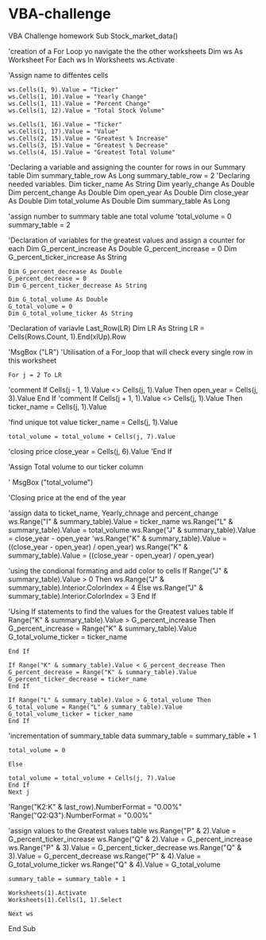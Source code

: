 # VBA-challenge
VBA Challenge homework
Sub Stock_market_data()
          
'creation of a For Loop yo navigate the the other worksheets
    Dim ws As Worksheet
    For Each ws In Worksheets
    ws.Activate
     
'Assign name to diffentes cells
    
    ws.Cells(1, 9).Value = "Ticker"
    ws.Cells(1, 10).Value = "Yearly Change"
    ws.Cells(1, 11).Value = "Percent Change"
    ws.Cells(1, 12).Value = "Total Stock Volume"
    
    ws.Cells(1, 16).Value = "Ticker"
    ws.Cells(1, 17).Value = "Value"
    ws.Cells(2, 15).Value = "Greatest % Increase"
    ws.Cells(3, 15).Value = "Greatest % Decrease"
    ws.Cells(4, 15).Value = "Greatest Total Volume"
    
'Declaring a variable and assigning the counter for rows in our Summary table
    Dim summary_table_row As Long
    summary_table_row = 2
'Declaring needed variables.
    Dim ticker_name As String
    Dim yearly_change As Double
    Dim percent_change As Double
    Dim open_year As Double
    Dim close_year As Double
    Dim total_volume As Double
    Dim summary_table As Long

'assign number to summary table ane total volume
    'total_volume = 0
    summary_table = 2
    
'Declaration of variables for the greatest values and assign a counter for each
    Dim G_percent_increase As Double
    G_percent_increase = 0
    Dim G_percent_ticker_increase As String
        
    Dim G_percent_decrease As Double
    G_percent_decrease = 0
    Dim G_percent_ticker_decrease As String
    
    Dim G_total_volume As Double
    G_total_volume = 0
    Dim G_total_volume_ticker As String
    
'Declaration of variavle Last_Row(LR)
    Dim LR As String
    LR = Cells(Rows.Count, 1).End(xlUp).Row
    
'MsgBox ("LR")
'Utilisation of a  For_loop that will check every single row in this worksheet

    For j = 2 To LR
'comment
    If Cells(j - 1, 1).Value <> Cells(j, 1).Value Then
    open_year = Cells(j, 3).Value
    End If
'comment
    If Cells(j + 1, 1).Value <> Cells(j, 1).Value Then
    ticker_name = Cells(j, 1).Value
    
'find unique tot value
    ticker_name = Cells(j, 1).Value
    
    total_volume = total_volume + Cells(j, 7).Value
'closing price
   close_year = Cells(j, 6).Value
    'End If
    
'Assign Total volume to our ticker column
    
' MsgBox ("total_volume")

'Closing price at the end of the year

    

'assign data to ticket_name, Yearly_chnage and percent_change
    ws.Range("I" & summary_table).Value = ticker_name
    ws.Range("L" & summary_table).Value = total_volume
    ws.Range("J" & summary_table).Value = close_year - open_year
'ws.Range("K" & summary_table).Value = ((close_year - open_year) / open_year)
    ws.Range("K" & summary_table).Value = ((close_year - open_year) / open_year)

'using the condional formating and add color to cells
    If Range("J" & summary_table).Value > 0 Then
    ws.Range("J" & summary_table).Interior.ColorIndex = 4
    Else
    ws.Range("J" & summary_table).Interior.ColorIndex = 3
    End If

'Using If statements to find the values for the Greatest values table
    If Range("K" & summary_table).Value > G_percent_increase Then
    G_percent_increase = Range("K" & summary_table).Value
    G_total_volume_ticker = ticker_name
    
    End If

    If Range("K" & summary_table).Value < G_percent_decrease Then
    G_percent_decrease = Range("K" & summary_table).Value
    G_percent_ticker_decrease = ticker_name
    End If

    If Range("L" & summary_table).Value > G_total_volume Then
    G_total_volume = Range("L" & summary_table).Value
    G_total_volume_ticker = ticker_name
    End If
    
'incrementation of summary_table data
    summary_table = summary_table + 1
    
    total_volume = 0
    
    Else
    
    total_volume = total_volume + Cells(j, 7).Value
    End If
    Next j
   
   'Range("K2:K" & last_row).NumberFormat = "0.00%"
   'Range("Q2:Q3").NumberFormat = "0.00%"
   
'assign values to the Greatest values table
    ws.Range("P" & 2).Value = G_percent_ticker_increase
    ws.Range("Q" & 2).Value = G_percent_increase
    ws.Range("P" & 3).Value = G_percent_ticker_decrease
    ws.Range("Q" & 3).Value = G_percent_decrease
    ws.Range("P" & 4).Value = G_total_volume_ticker
    ws.Range("Q" & 4).Value = G_total_volume

    summary_table = summary_table + 1
    
    Worksheets(1).Activate
    Worksheets(1).Cells(1, 1).Select

    Next ws
   
   End Sub

